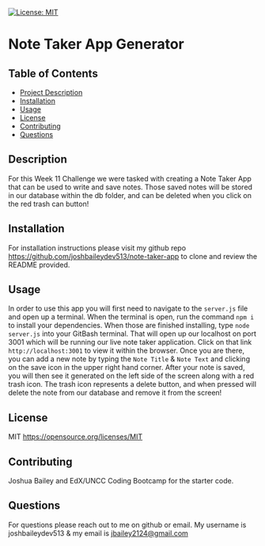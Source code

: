 [![License: MIT](https://img.shields.io/badge/License-MIT-yellow.svg)](https://opensource.org/licenses/MIT)
# Note Taker App Generator

## Table of Contents
- [Project Description](#Description)
- [Installation](#Installation)
- [Usage](#Usage)
- [License](#License)
- [Contributing](#Contributing)
- [Questions](#Questions)

## Description
For this Week 11 Challenge we were tasked with creating a Note Taker App that can be used to write and save notes. Those saved notes will be stored in our database within the db folder, and can be deleted when you click on the red trash can button!

## Installation
For installation instructions please visit my github repo https://github.com/joshbaileydev513/note-taker-app to clone and review the README provided.

## Usage
In order to use this app you will first need to navigate to the `server.js` file and open up a terminal. When the terminal is open, run the command `npm i` to install your dependencies. When those are finished installing, type `node server.js` into your GitBash terminal. That will open up our localhost on port 3001 which will be running our live note taker application. Click on that link `http://localhost:3001` to view it within the browser. Once you are there, you can add a new note by typing the `Note Title` & `Note Text` and clicking on the save icon in the upper right hand corner. After your note is saved, you will then see it generated on the left side of the screen along with a red trash icon. The trash icon represents a delete button, and when pressed will delete the note from our database and remove it from the screen! 

## License
MIT
https://opensource.org/licenses/MIT

## Contributing
Joshua Bailey and EdX/UNCC Coding Bootcamp for the starter code.

## Questions
For questions please reach out to me on github or email. My username is joshbaileydev513 & my email is jbailey2124@gmail.com